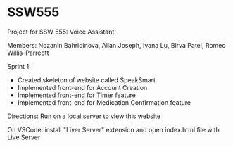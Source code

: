 # SSW555
Project for SSW 555: Voice Assistant 

Members: Nozanin Bahridinova, Allan Joseph, Ivana Lu, Birva Patel, Romeo Willis-Parreott 

Sprint 1: 
* Created skeleton of website called SpeakSmart 
* Implemented front-end for Account Creation 
* Implemented front-end for Timer feature 
* Implemented front-end for Medication Confirmation feature 

Directions: Run on a local server to view this website 

On VSCode: install "Liver Server" extension and open index.html file with Live Server 

